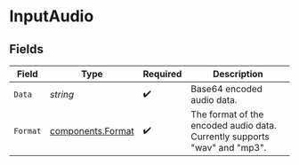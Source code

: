 # InputAudio


## Fields

| Field                                                                      | Type                                                                       | Required                                                                   | Description                                                                |
| -------------------------------------------------------------------------- | -------------------------------------------------------------------------- | -------------------------------------------------------------------------- | -------------------------------------------------------------------------- |
| `Data`                                                                     | *string*                                                                   | :heavy_check_mark:                                                         | Base64 encoded audio data.                                                 |
| `Format`                                                                   | [components.Format](../../models/components/format.md)                     | :heavy_check_mark:                                                         | The format of the encoded audio data. Currently supports "wav" and "mp3".<br/> |